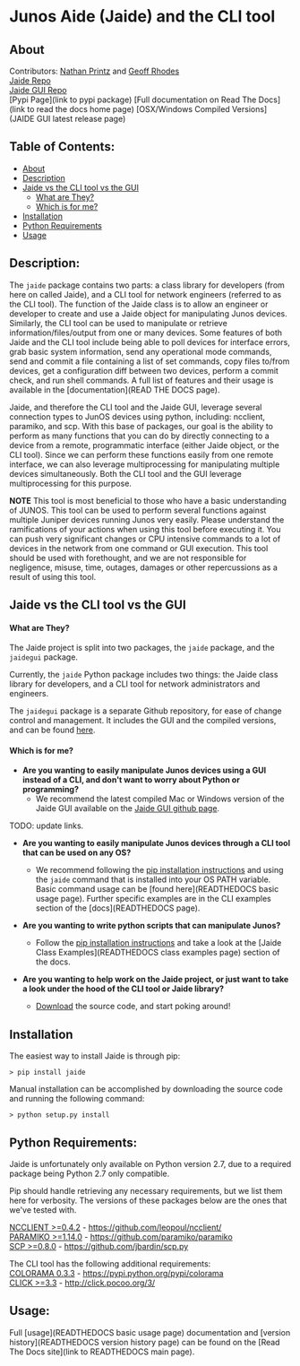 Junos Aide (Jaide) and the CLI tool
===================================
## About  
Contributors: [Nathan Printz](https://github.com/nprintz) and [Geoff Rhodes](https://github.com/geoffrhodes)  
[Jaide Repo](https://github.com/NetworkAutomation/jaide)  
[Jaide GUI Repo](https://github.com/NetworkAutomation/jaidegui)  
[Pypi Page](link to pypi package)
[Full documentation on Read The Docs](link to read the docs home page)
[OSX/Windows Compiled Versions](JAIDE GUI latest release page)  

## Table of Contents:
* [About](#about)  
* [Description](#description)  
* [Jaide vs the CLI tool vs the GUI](#jaide-vs-the-cli-tool-vs-the-gui)  
	- [What are They?](#what-are-they)  
	- [Which is for me?](#which-is-for-me)  
* [Installation](#installation)  
* [Python Requirements](#python-requirements)  
* [Usage](#usage)  

## Description:

The `jaide` package contains two parts: a class library for developers (from here on called Jaide), and a CLI tool for network engineers (referred to as the CLI tool). The function of the Jaide class is to allow an engineer or developer to create and use a Jaide object for manipulating Junos devices. Similarly, the CLI tool can be used to manipulate or retrieve information/files/output from one or many devices. Some features of both Jaide and the CLI tool include being able to poll devices for interface errors, grab basic system information, send any operational mode commands, send and commit a file containing a list of set commands, copy files to/from devices, get a configuration diff between two devices, perform a commit check, and run shell commands. A full list of features and their usage is available in the [documentation](READ THE DOCS page).  

Jaide, and therefore the CLI tool and the Jaide GUI, leverage several connection types to JunOS devices using python, including: ncclient, paramiko, and scp. With this base of packages, our goal is the ability to perform as many functions that you can do by directly connecting to a device from a remote, programmatic interface (either Jaide object, or the CLI tool). Since we can perform these functions easily from one remote interface, we can also leverage multiprocessing for manipulating multiple devices simultaneously. Both the CLI tool and the GUI leverage multiprocessing for this purpose.  

**NOTE** This tool is most beneficial to those who have a basic understanding of JUNOS. This tool can be used to perform several functions against multiple Juniper devices running Junos very easily.  Please understand the ramifications of your actions when using this tool before executing it. You can push very significant changes or CPU intensive commands to a lot of devices in the network from one command or GUI execution. This tool should be used with forethought, and we are not responsible for negligence, misuse, time, outages, damages or other repercussions as a result of using this tool.  

## Jaide vs the CLI tool vs the GUI  
#### What are They?  
The Jaide project is split into two packages, the `jaide` package, and the `jaidegui` package.  

Currently, the `jaide` Python package includes two things: the Jaide class library for developers, and a CLI tool for network administrators and engineers.  

The `jaidegui` package is a separate Github repository, for ease of change control and management. It includes the GUI and the compiled versions, and can be found [here](https://github.com/NetworkAutomation/jaidegui).  

#### Which is for me?  

 * **Are you wanting to easily manipulate Junos devices using a GUI instead of a CLI, and don't want to worry about Python or programming?**  
 	- We recommend the latest compiled Mac or Windows version of the Jaide GUI available on the [Jaide GUI github page](https://github.com/NetworkAutomation/jaidegui).  

TODO: update links.  

 * **Are you wanting to easily manipulate Junos devices through a CLI tool that can be used on any OS?**  
 	- We recommend following the [pip installation instructions](#installation) and using the `jaide` command that is installed into your OS PATH variable. Basic command usage can be [found here](READTHEDOCS basic usage page). Further specific examples are in the CLI examples section of the [docs](READTHEDOCS page).  


 * **Are you wanting to write python scripts that can manipulate Junos?**  
 	- Follow the [pip installation instructions](#installation) and take a look at the [Jaide Class Examples](READTHEDOCS class examples page) section of the docs.  

 * **Are you wanting to help work on the Jaide project, or just want to take a look under the hood of the CLI tool or Jaide library?**  
 	- [Download](https://github.com/NetworkAutomation/jaide) the source code, and start poking around!

## Installation

The easiest way to install Jaide is through pip:  

	> pip install jaide  

Manual installation can be accomplished by downloading the source code and running the following command:  

	> python setup.py install  

## Python Requirements:

Jaide is unfortunately only available on Python version 2.7, due to a required package being Python 2.7 only compatible.

Pip should handle retrieving any necessary requirements, but we list them here for verbosity. The versions of these packages below are the ones that we've tested with.  

[NCCLIENT >=0.4.2](https://github.com/leopoul/ncclient/)  -  https://github.com/leopoul/ncclient/  
[PARAMIKO >=1.14.0](https://github.com/paramiko/paramiko)  -  https://github.com/paramiko/paramiko   
[SCP >=0.8.0](https://github.com/jbardin/scp.py)  -  https://github.com/jbardin/scp.py  

The CLI tool has the following additional requirements:  
[COLORAMA 0.3.3](https://pypi.python.org/pypi/colorama) - https://pypi.python.org/pypi/colorama  
[CLICK >=3.3](http://click.pocoo.org/3/) - http://click.pocoo.org/3/  

## Usage: 
Full [usage](READTHEDOCS basic usage page) documentation and [version history](READTHEDOCS version history page) can be found on the [Read The Docs site](link to READTHEDOCS main page).
